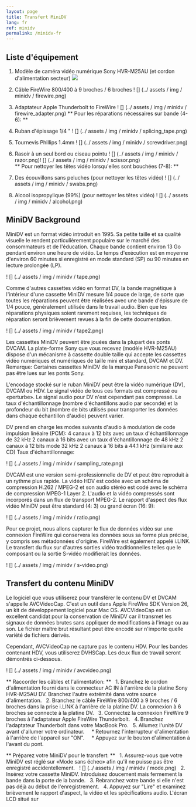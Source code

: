 ```yaml
---
layout: page
title: Transfert MiniDV
lang: fr
ref: minidv
permalink: /minidv-fr
---
```


## Liste d'équipement

1. Modèle de caméra vidéo numérique Sony HVR-M25AU (et cordon d'alimentation secteur)
![](../assets/img/minidv/video_deck.png)

2. Câble FireWire 800/400 à 9 broches / 6 broches
! [] (../ assets / img / minidv / firewire.png)

3. Adaptateur Apple Thunderbolt to FireWire
! [] (../ assets / img / minidv / firewire_adapter.png)
** Pour les réparations nécessaires sur bande (4-6): **

4. Ruban d'épissage 1/4 "
! [] (../ assets / img / minidv / splicing_tape.png)

5. Tournevis Phillips 1.4mm
! [] (../ assets / img / minidv / screwdriver.png)

6. Rasoir à un seul bord ou ciseau pointu
! [] (../ assets / img / minidv / razor.png)! [] (../ assets / img / minidv / scissor.png)
<br> ** Pour nettoyer les têtes vidéo lorsqu'elles sont bouchées (7-8): **

7. Des écouvillons sans peluches (pour nettoyer les têtes vidéo)
! [] (../ assets / img / minidv / swabs.png)

8. Alcool isopropylique (99%) (pour nettoyer les têtes vidéo)
! [] (../ assets / img / minidv / alcohol.png)

## MiniDV Background

MiniDV est un format vidéo introduit en 1995. Sa petite taille et sa qualité visuelle le rendent particulièrement populaire sur le marché des consommateurs et de l'éducation. Chaque bande contient environ 13 Go pendant environ une heure de vidéo. Le temps d'exécution est en moyenne d'environ 60 minutes si enregistré en mode standard (SP) ou 90 minutes en lecture prolongée (LP).

! [] (../ assets / img / minidv / tape.png)

Comme d'autres cassettes vidéo en format DV, la bande magnétique à l'intérieur d'une cassette MiniDV mesure 1/4 pouce de large, de sorte que toutes les réparations peuvent être réalisées avec une bande d'épissure de 1/4 pouce, généralement utilisée dans le travail audio. Bien que les réparations physiques soient rarement requises, les techniques de réparation seront brièvement revues à la fin de cette documentation.

! [] (../ assets / img / minidv / tape2.png)

Les cassettes MiniDV peuvent être jouées dans la plupart des ponts DVCAM. La plate-forme Sony que vous recevez (modèle HVR-M25AU) dispose d'un mécanisme à cassette double taille qui accepte les cassettes vidéo numériques et numériques de taille mini et standard, DVCAM et DV. Remarque: Certaines cassettes MiniDV de la marque Panasonic ne peuvent pas être lues sur les ponts Sony.

L'encodage stocké sur le ruban MiniDV peut être la vidéo numérique (DV), DVCAM ou HDV. Le signal vidéo de tous ces formats est compressé ou «perturbe». Le signal audio pour DV n'est cependant pas compressé. Le taux d'échantillonnage (nombre d'échantillons audio par seconde) et la profondeur du bit (nombre de bits utilisés pour transporter les données dans chaque échantillon d'audio) peuvent varier.

DV prend en charge les modes suivants d'audio à modulation de code impulsion linéaire (PCM):
4 canaux à 12 bits avec un taux d'échantillonnage de 32 kHz
2 canaux à 16 bits avec un taux d'échantillonnage de 48 kHz
2 canaux à 12 bits mode 32 kHz
2 canaux à 16 bits à 44.1 kHz (similaire aux CD)
Taux d'échantillonnage:

! [] (../ assets / img / minidv / sampling_rate.png)

DVCAM est une version semi-professionnelle de DV et peut être reproduit à un rythme plus rapide.
La vidéo HDV est codée avec un schéma de compression H.262 / MPEG-2 et son audio stéréo est codé avec le schéma de compression MPEG-1 Layer 2. L'audio et la vidéo compressés sont incorporés dans un flux de transport MPEG-2.
Le rapport d'aspect des flux vidéo MiniDV peut être standard (4: 3) ou grand écran (16: 9):

! [] (../ assets / img / minidv / ratio.png)

Pour ce projet, nous allons capturer le flux de données vidéo sur une connexion FireWire qui conservera les données sous sa forme plus précise, y compris ses métadonnées d'origine. FireWire est également appelé i.LINK. Le transfert du flux sur d'autres sorties vidéo traditionnelles telles que le composant ou la sortie S-vidéo modifierait les données.

! [] (../ assets / img / minidv / s-video.png)

## Transfert du contenu MiniDV

Le logiciel que vous utiliserez pour transférer le contenu DV et DVCAM s'appelle AVCVideoCap. C'est un outil dans Apple FireWire SDK Version 26, un kit de développement logiciel pour Mac OS. AVCVideoCap est un excellent candidat pour la conservation de MiniDV car il transmet les signaux de données brutes sans appliquer de modifications à l'image ou au son. Le fichier maître brut résultant peut être encodé sur n'importe quelle variété de fichiers dérivés.

Cependant, AVCVideoCap ne capture pas le contenu HDV. Pour les bandes contenant HDV, vous utiliserez DVHSCap. Les deux flux de travail seront démontrés ci-dessous.

! [] (../ assets / img / minidv / avcvideo.png)

** Raccorder les câbles et l'alimentation: **
  1. Branchez le cordon d'alimentation fourni dans le connecteur AC IN à l'arrière de la platine Sony HVR-M25AU DV. Branchez l'autre extrémité dans votre source d'alimentation.
  2. Branchez le câble FireWire 800/400 à 9 broches / 6 broches dans la prise i.LINK à l'arrière de la platine DV. La connexion à 6 broches se connecte à la platine DV.
  3. Connectez la connexion FireWire 9 broches à l'adaptateur Apple FireWire Thunderbolt.
  4. Branchez l'adaptateur Thunderbolt dans votre MacBook Pro.
  5. Allumez l'unité DV avant d'allumer votre ordinateur.
    * Retournez l'interrupteur d'alimentation à l'arrière de l'appareil sur "ON".
    * Appuyez sur le bouton d'alimentation à l'avant du pont.

** Préparez votre MiniDV pour le transfert: **
  1. Assurez-vous que votre MiniDV est réglé sur «Mode sans échec» afin qu'il ne puisse pas être enregistré accidentellement.
  ! [] (../ assets / img / minidv / mode.png)
  2. Insérez votre cassette MiniDV. Introduisez doucement mais fermement la bande dans la porte de la bande.
  3. Rebranchez votre bande si elle n'est pas déjà au début de l'enregistrement.
  4. Appuyez sur "Lire" et examinez brièvement le rapport d'aspect, la vidéo et les spécifications audio. L'écran LCD situé sur